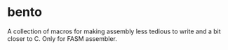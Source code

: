 # bento
A collection of macros for making assembly less tedious to write and a bit closer to C. Only for FASM assembler.
